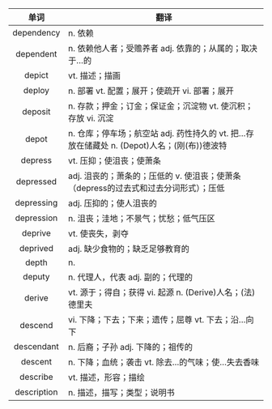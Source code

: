 |单词|翻译  |
|:--:|--| 
|	dependency  		|		n. 依赖	|		
|	dependent  		|		n. 依赖他人者；受赡养者 adj. 依靠的；从属的；取决于…的	|		
|	depict  		|		vt. 描述；描画	|		
|	deploy  		|		n. 部署 vt. 配置；展开；使疏开 vi. 部署；展开	|		
|	deposit  		|		n. 存款；押金；订金；保证金；沉淀物 vt. 使沉积；存放 vi. 沉淀	|		
|	depot  		|		n. 仓库；停车场；航空站 adj. 药性持久的 vt. 把…存放在储藏处 n. (Depot)人名；(刚(布))德波特	|		
|	depress  		|		vt. 压抑；使沮丧；使萧条	|		
|	depressed  		|		adj. 沮丧的；萧条的；压低的 v. 使沮丧；使萧条（depress的过去式和过去分词形式）；压低	|		
|	depressing  		|		adj. 压抑的；使人沮丧的	|		
|	depression  		|		n. 沮丧；洼地；不景气；忧愁；低气压区	|		
|	deprive  		|		vt. 使丧失，剥夺	|		
|	deprived  		|		adj. 缺少食物的；缺乏足够教育的	|		
|	depth  		|		n. 	|		
|	deputy  		|		n. 代理人，代表 adj. 副的；代理的	|		
|	derive  		|		vt. 源于；得自；获得 vi. 起源 n. (Derive)人名；(法)德里夫	|		
|	descend  		|		vi. 下降；下去；下来；遗传；屈尊 vt. 下去；沿…向下	|		
|	descendant  		|		n. 后裔；子孙 adj. 下降的；祖传的	|		
|	descent  		|		n. 下降；血统；袭击 vt. 除去…的气味；使…失去香味	|		
|	describe  		|		vt. 描述，形容；描绘	|		
|	description  		|		n. 描述，描写；类型；说明书	|		
